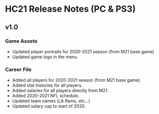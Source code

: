 # HC21 Release Notes (PC & PS3)
## v1.0

### Game Assets
- Updated player portraits for 2020-2021 season (from M21 base game)
- Updated game logo in the menu

### Career File
- Added all players for 2020-2021 season (from M21 base game).
- Added stat histories for all players.
- Added salaries for all players directly from M21.
- Added 2020-2021 NFL schedule.
- Updated team names (LA Rams, etc...)
- Updated salary cap to start of 2020.